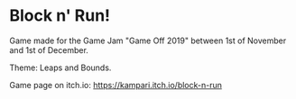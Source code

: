 # Block n' Run!

Game made for the Game Jam "Game Off 2019" between 1st of November and 1st of December.

Theme: Leaps and Bounds.

Game page on itch.io: https://kampari.itch.io/block-n-run
